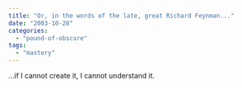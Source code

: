 ```yaml
---
title: "Or, in the words of the late, great Richard Feynman..."
date: "2003-10-28"
categories: 
  - "pound-of-obscure"
tags: 
  - "mastery"
---
```


...if I cannot create it, I cannot understand it.
